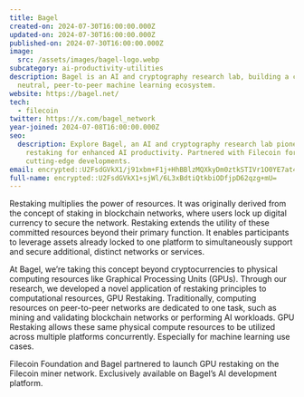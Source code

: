 ```yaml
---
title: Bagel
created-on: 2024-07-30T16:00:00.000Z
updated-on: 2024-07-30T16:00:00.000Z
published-on: 2024-07-30T16:00:00.000Z
image:
  src: /assets/images/bagel-logo.webp
subcategory: ai-productivity-utilities
description: Bagel is an AI and cryptography research lab, building a credibly
  neutral, peer-to-peer machine learning ecosystem.
website: https://bagel.net/
tech:
  - filecoin
twitter: https://x.com/bagel_network
year-joined: 2024-07-08T16:00:00.000Z
seo:
  description: Explore Bagel, an AI and cryptography research lab pioneering GPU
    restaking for enhanced AI productivity. Partnered with Filecoin for
    cutting-edge developments.
email: encrypted::U2FsdGVkX1/j91xbm+F1j+HhBBlzMQXkyDm0ztkSTIVr1O0YE7at4hfw3CwszEXA
full-name: encrypted::U2FsdGVkX1+sjWl/6L3xBdtiQtkbiODfjpD62qzg+mU=
---
```


Restaking multiplies the power of resources. It was originally derived from the concept of staking in blockchain networks, where users lock up digital currency to secure the network. Restaking extends the utility of these committed resources beyond their primary function. It enables participants to leverage assets already locked to one platform to simultaneously support and secure additional, distinct networks or services.

At Bagel, we’re taking this concept beyond cryptocurrencies to physical computing resources like Graphical Processing Units (GPUs). Through our research, we developed a novel application of restaking principles to computational resources, GPU Restaking. Traditionally, computing resources on peer-to-peer networks are dedicated to one task, such as mining and validating blockchain networks or performing AI workloads. GPU Restaking allows these same physical compute resources to be utilized across multiple platforms concurrently. Especially for machine learning use cases.

Filecoin Foundation and Bagel partnered to launch GPU restaking on the Filecoin miner network. Exclusively available on Bagel’s AI development platform.
